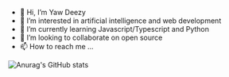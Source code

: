 - 👋 Hi, I’m Yaw Deezy
- 👀 I’m interested in artificial intelligence and web development
- 🌱 I’m currently learning Javascript/Typescript and Python
- 💞️ I’m looking to collaborate on open source
- 📫 How to reach me ...

<!---
dglitxh/dglitxh is a ✨ special ✨ repository because its `README.md` (this file) appears on your GitHub profile.
You can click the Preview link to take a look at your changes.
--->

![Anurag's GitHub stats](https://github-readme-stats.vercel.app/api?username=dglitxh&show_icons=true&theme=dark)

